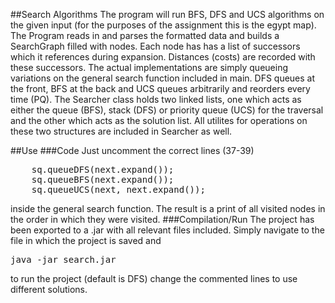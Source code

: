 ##Search Algorithms 
The program will run BFS, DFS and UCS algorithms on the given input (for the purposes of the assignment this is the egypt map). The Program reads in and parses the formatted data and builds a SearchGraph filled with nodes. Each node has has a list of successors which it references during expansion. Distances (costs) are recorded with these successors. The actual implementations are simply queueing variations on the general search function included in main. DFS queues at the front, BFS at the back and UCS queues arbitrarily and reorders every time (PQ). The Searcher class holds two linked lists, one which acts as either the queue (BFS), stack (DFS) or priority queue (UCS) for the traversal and the other which acts as the solution list. All utilites for operations on these two structures are included in Searcher as well. 

##Use
###Code
Just uncomment the correct lines (37-39)
<pre>
	sq.queueDFS(next.expand());
	sq.queueBFS(next.expand());
	sq.queueUCS(next, next.expand());
</pre>
inside the general search function. The result is a print of all visited nodes in the order in which they were visited.
###Compilation/Run
The project has been exported to a .jar with all relevant files included. Simply navigate to the file in which the project is saved and <pre>java -jar search.jar</pre> to run the project (default is DFS) change the commented lines to use different solutions. 
